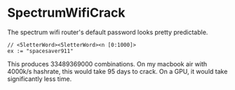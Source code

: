 # SpectrumWifiCrack
The spectrum wifi router's default password looks pretty predictable.
```
// <5letterWord><5letterWord><n [0:1000]>
ex := "spacesaver911"
```

This produces 33489369000 combinations. On my macbook air with 4000k/s hashrate, this would take 95 days to crack.
On a GPU, it would take significantly less time.



